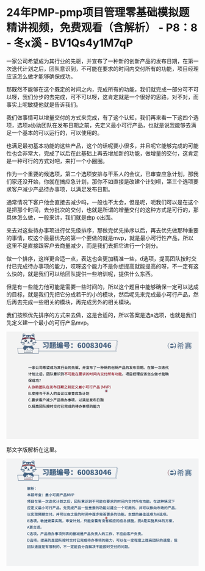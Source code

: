 # 24年PMP-pmp项目管理零基础模拟题精讲视频，免费观看（含解析） - P8：8 - 冬x溪 - BV1Qs4y1M7qP

一家公司希望成为其行业的先驱，并宣布了一种新的创新产品的发布日期，在第一次迭代计划之后，团队意识到，不可能在要求的时间内交付所有的功能，项目经理应该怎么做才能够确保成功。

那既然不能够在这个既定的时间之内，完成所有的功能，我们就完成一部分可不可以呀，我们分步的去完成，可不可以呀，这肯定就是一个很好的思路，对不对，而事实上呢敏捷他就是告诉我们。

我们做事情可以增量交付的方式来完成，有了这个认知，我们再来看一下这四个选项，选项a协助团队在发布日期之前，先定义最小可行产品，也就是说我能够去满足一个基本的可以运行的，可以使用的。

也满足最初基本功能的这些产品，这个的话呢要小很多，并且呢它能够完成的可能性也会非常大，完成了以后在此基础上再去增加新的功能，做增量的交付，这肯定是一种可行的方式对吧，来打一个小圈圈。

作为一个重要的候选项，第二个选项安排与干系人的会议，已审查应急计划，那我们家还没开始，你就在搞应急计划，那你不如直接是改建个计划呗，第三个选项要求客户减少产品待办事项，以满足发布日期。

通常情况下客户他会直接去减少吗，一般也不太会，但是呢，呃我们可以是在这个是把那个时间，去分批次的交付，也就是所谓的增量交付的这种方式是可行的，那具体怎么做，一般来讲，我们就是由p o出面。

来去对这些待办事项进行优先级排序，那做完优先排序以后，再去优先做那种重要的事情，哎这个最最优先的第一个要做的就是mvp，就是最小可行性产品，所以这里不是直接跟客户去商量减少，而是我们去把它进行一个划分。

做一个排序，这样更合适一点，表达也会更加精准一些，d选项，提高团队按时交付已完成待办事项的能力，哎呀这个能力不是你想提高就能提高的呀，不一定有这么快的，就是我们可以给团队提供一些培训呢，提供什么东西。

但是有一些能力他可能是需要一些时间的，所以这个题目中能够确保一定可以达成的目标，就是我们先把它分成若干的小的模块，然后呢先来完成最小可行产品，然后再去完成一些相关的模块，再完成另外的相关模块。

我们按照优先排序的方式来去做，这是合适的，所以答案是选a选项，也就是我们先定义建一个最小的可行产品mvp。



![](img/b7c8f4899efbd6db473bb093a0f37c13_1.png)

那文字版解析在这里。

![](img/b7c8f4899efbd6db473bb093a0f37c13_3.png)